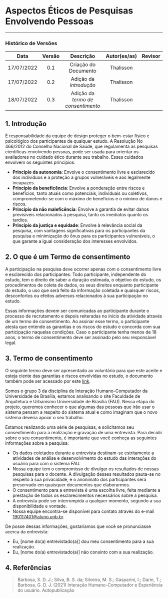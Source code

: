 # Aspectos Éticos de Pesquisas Envolvendo Pessoas
***

### Histórico de Versões

**Data** | **Versão** | **Descrição** | **Autor(es/as)** | **Revisor**
:---: | :---: | :---: | :---:  | :---:
17/07/2022 | 0.1 | Criação do Documento | Thalisson | 
17/07/2022 | 0.2 | Adição da *introdução* | Thalisson | 
18/07/2022 | 0.3 | Adição da *termo de consentimento* | Thalisson | 

## 1. Introdução
É responsabilidade da equipe de design proteger o bem-estar físico e psicológico dos participantes de qualquer estudo. A Resolução No 466/2012 do Conselho Nacional de Saúde, que regulamenta as pesquisas científicas envolvendo pessoas, pode ser usada para orientar os avaliadores no cuidado ético durante seu trabalho. Esses cuidados envolvem os seguintes princípios:

-  **Princípio da autonomia**: Envolve o consentimento livre e esclarecido dos indivíduos e a proteção a grupos vulneráveis e aos legalmente incapazes.
-  **Princípio da beneficência**: Envolve a ponderação entre riscos e benefícios, tanto atuais como potenciais, individuais ou coletivos, comprometendo-se com o máximo de benefícios e o mínimo de danos e riscos.
-  **Princípio da não maleficência**: Envolve a garantia de evitar danos previsíveis relacionados à pesquisa, tanto os imediatos quanto os tardios.
-  **Princípio da justiça e equidade**: Envolve à relevância social da pesquisa, com vantagens significativas para os participantes da pesquisa e minimização do ônus para os participantes vulneráveis, o que garante a igual consideração dos interesses envolvidos.


## 2. O que é um Termo de consentimento

A participação na pesquisa deve ocorrer apenas com o consentimento livre e esclarecido dos
participantes. Todo participante, independente do estudo, tem o direito de saber a duração estimada, o objetivo do estudo, os procedimentos de coleta de dados, os seus direitos enquanto participante do estudo, o uso que será feito da informação coletada e quaisquer riscos, desconfortos ou efeitos adversos relacionados à sua participação no estudo. 

Essas informações devem ser comunicadas ao participante durante o processo de recrutamento e depois reiteradas no início da atividade através de um termo de consentimento. Ao assinar esse termo, o participante atesta que entende as garantias e os riscos do estudo e concorda com sua participação naquelas condições. Caso o participante tenha menos de 18 anos, o termo de consentimento deve ser assinado pelo seu responsável legal.

## 3. Termo de consentimento

O seguinte termo deve ser apresentado ao voluntário para que este aceite e esteja ciente das garantias e riscos envolvidas no estudo, o documento também pode ser acessado por este [link](../assets/termo-de-consentimento.pdf).

Somos o grupo 3 da disciplina de Interação Humano-Computador da Universidade de Brasília, estamos analisando o site Faculdade de Arquitetura e Urbanismo Universidade de Brasília (FAU). Nessa etapa do projeto, queremos conhecer o que algumas das pessoas que irão usar o sistema pensam a respeito do sistema atual e como imaginam que o novo sistema deveria apoiar o seu trabalho.

Estamos realizando uma série de pesquisas, e solicitamos seu consentimento para a realização e gravação de uma entrevista. Para decidir sobre o seu consentimento, é importante que você conheça as seguintes informações sobre a pesquisa:
    
- Os dados coletados durante a entrevista destinam-se estritamente a atividades de análise e desenvolvimento do estudo das interações do usuário para com o sistema FAU.
- Nossa equipe tem o compromisso de divulgar os resultados de nossas pesquisas para o docente. A divulgação desses resultados pauta-se no respeito à sua privacidade, e o anonimato dos participantes será preservado em quaisquer documentos que elaborarmos.
- O consentimento para a entrevista é uma escolha livre, feita mediante a prestação de todos os esclarecimentos necessários sobre a pesquisa.
- A entrevista pode ser interrompida a qualquer momento, segundo a sua disponibilidade e vontade.
- Nossa equipe encontra-se disponível para contato através do e-mail 190117401@aluno.unb.br.

De posse dessas informações, gostaríamos que você se pronunciasse acerca da entrevista:

- Eu, [nome do(a) entrevistado(a)] dou meu consentimento para a sua realização.
- Eu, [nome do(a) entrevistado(a)] não consinto com a sua realização.

## 4. Referências
> Barbosa, S. D. J.; Silva, B. S. da; Silveira, M. S.; Gasparini, I.; Darin, T.; Barbosa, G. D. J. (2021) Interação Humano-Computador e Experiência do usuário. Autopublicação

